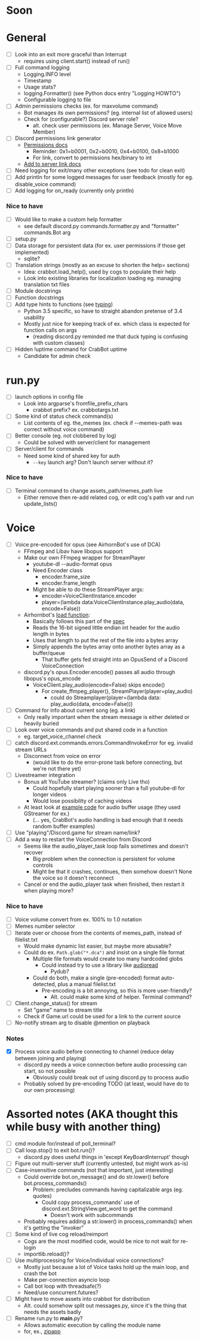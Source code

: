 # Soon


# General
- [ ] Look into an exit more graceful than Interrupt
    - requires using client.start() instead of run()
- [ ] Full command logging
    - Logging.INFO level
    - Timestamp
    - Usage stats?
    - logging.Formatter() (see Python docs entry "Logging HOWTO")
    - Configurable logging to file
- [ ] Admin permissions checks (ex. for maxvolume command)
    - Bot manages its own permissions? (eg. internal list of allowed users)
    - Check for (configurable?) Discord server role?
        - alt. check user permissions (ex. Manage Server, Voice Move Member)
- [ ] Discord permissions link generator
    - [Permissions docs](https://discordapp.com/developers/docs/topics/permissions)
        - Reminder: 0x1=b0001, 0x2=b0010, 0x4=b0100, 0x8=b1000
        - For link, convert to permissions hex/binary to int
    - [Add to server link docs](https://discordapp.com/developers/docs/topics/oauth2#adding-bots-to-guilds)
- [ ] Need logging for exit/many other exceptions (see todo for clean exit)
- [ ] Add println for some logged messages for user feedback (mostly for eg. disable_voice command)
- [ ] Add logging for on_ready (currently only println)

### Nice to have
- [ ] Would like to make a custom help formatter
    - see default discord.py commands.formatter.py and "formatter" commands.Bot arg
- [ ] setup.py
- [ ] Data storage for persistent data (for ex. user permissions if those get implemented)
    - sqlite?
- [ ] Translation strings (mostly as an excuse to shorten the help= sections)
    - Idea: crabbot.load_help(), used by cogs to populate their help
    - Look into existing libraries for localization loading eg. managing translation txt files
- [ ] Module docstrings
- [ ] Function docstrings
- [ ] Add type hints to functions (see [typing](https://docs.python.org/3/library/typing.html))
    - Python 3.5 specific, so have to straight abandon pretense of 3.4 usability
    - Mostly just nice for keeping track of ex. which class is expected for function calls on args
        - (reading discord.py reminded me that duck typing is confusing with custom classes)
- [ ] Hidden !uptime command for CrabBot uptime
    - Candidate for admin check


# run.py
- [ ] launch options in config file
    - Look into argparse's fromfile_prefix_chars
        - crabbot prefix? ex. crabbotargs.txt
- [ ] Some kind of status check command(s)
    - List contents of eg. the_memes (ex. check if --memes-path was correct without voice command)
- [ ] Better console (eg. not clobbered by log)
    - Could be solved with server/client for management
- [ ] Server/client for commands
    - Need some kind of shared key for auth
        - `--key` launch arg? Don't launch server without it?

### Nice to have
- [ ] Terminal command to change assets_path/memes_path live
    - Either remove then re-add related cog, or edit cog's path var and run update_lists()


# Voice
- [ ] Voice pre-encoded for opus (see AirhornBot's use of DCA)
    - FFmpeg and Libav have libopus support
    - Make our own FFmpeg wrapper for StreamPlayer
        - youtube-dl --audio-format opus
        - Need Encoder class
            - encoder.frame_size
            - encoder.frame_length
        - Might be able to do these StreamPlayer args:
            - encoder=VoiceClientInstance.encoder
            - player=(lambda data:VoiceClientInstance.play_audio(data, encode=False))
    - Airhornbot's [load function](https://github.com/hammerandchisel/airhornbot/blob/master/cmd/bot/bot.go#L233):
        - Basically follows this part of the [spec](https://github.com/bwmarrin/dca/wiki/DCA1-specification#audio-data)
        - Reads the 16-bit signed little endian int header for the audio length in bytes
        - Uses that length to put the rest of the file into a bytes array
        - Simply appends the bytes array onto another bytes array as a buffer/queue
            - That buffer gets fed straight into an OpusSend of a Discord VoiceConnection
    - discord.py's opus.Encoder.encode() passes all audio through libopus's opus_encode
        - VoiceClient.play_audio(encode=False) skips encode()
            - For create_ffmpeg_player(), StreamPlayer(player=play_audio)
                - could do Streamplayer(player=(lambda data: play_audio(data, encode=False)))
- [ ] Command for info about current song (eg. a link)
    - Only really important when the stream message is either deleted or heavily buried
- [ ] Look over voice commands and put shared code in a function
    - eg. target_voice_channel check
- [ ] catch discord.ext.commands.errors.CommandInvokeError for eg. invalid stream URLs
    - Disconnect from voice on error
        - (would like to do the error-prone task before connecting, but we're not there yet)
- [ ] Livestreamer integration
    - Bonus alt YouTube streamer? (claims only Live tho)
        - Could hopefully start playing sooner than a full youtube-dl for longer videos
        - Would lose possibility of caching videos
    - At least look at [example code](http://docs.livestreamer.io/api_guide.html#simple-player) for audio buffer usage (they used GStreamer for ex.)
        - (... yes, CrabBot's audio handling is bad enough that it needs random buffer examples)
- [ ] Use "playing"/Discord.game for stream name/link?
- [ ] Add a way to restart the VoiceConnection from Discord
    - Seems like the audio_player_task loop fails sometimes and doesn't recover
        - Big problem when the connection is persistent for volume controls
        - Might be that it crashes, continues, then somehow doesn't None the voice so it doesn't reconnect
    - Cancel or end the audio_player task when finished, then restart it when playing more?

### Nice to have
- [ ] Voice volume convert from ex. 100% to 1.0 notation
- [ ] Memes number selector
- [ ] Iterate over or choose from the contents of memes_path, instead of filelist.txt
    - Would make dynamic list easier, but maybe more abusable?
    - Could do ex. `Path.glob("*.dca")` and insist on a single file format
        - Multiple file formats would create too many hardcoded globs
            - Could instead try to use a library like [audioread](https://pypi.python.org/pypi/audioread)
                - Pydub?
        - Could do both, make a single (pre-encoded) format auto-detected, plus a manual filelist.txt
            - Pre-encoding is a bit annoying, so this is more user-friendly?
                - Alt. could make some kind of helper. Terminal command?
- [ ] Client.change_status() for stream
    - Set "game" name to stream title
    - Check if Game.url could be used for a link to the current source
- [ ] No-notify stream arg to disable @mention on playback

### Notes
- [x] Process voice audio before connecting to channel (reduce delay between joining and playing)
    - discord.py needs a voice connection before audio processing can start, so not possible
        - Obviously could break out of using discord.py to process audio
    - Probably solved by pre-encoding TODO (at least, would have do to our own processing)


# Assorted notes (AKA thought this while busy with another thing)
- [ ] cmd module for/instead of poll_terminal?
- [ ] Call loop.stop() to exit bot.run()?
    - discord.py does useful things in 'except KeyBoardInterrupt' though
- [ ] Figure out multi-server stuff (currently untested, but might work as-is)
- [ ] Case-insensitive commands (not that important, just interesting)
    - Could override bot.on_message() and do str.lower() before bot.process_commands()
        - Problem: precludes commands having capitalizable args (eg. quotes)
            - Could copy process_commands' use of discord.ext.StringView.get_word to get the command
                - Doesn't work with subcommands
    - Probably requires adding a str.lower() in process_commands() when it's getting the "invoker"
- [ ] Some kind of live cog reload/reimport
    - Cogs are the most modified code, would be nice to not wait for re-login
    - importlib.reload()?
- [ ] Use multiprocessing for Voice/individual voice connections?
    - Mostly just because a lot of Voice tasks hold up the main loop, and crash the bot
    - Make per-connection asyncio loop
    - Call bot loop with threadsafe(?)
    - Need/use concurrent.futures?
- [ ] Might have to move assets into crabbot for distribution
    - Alt. could somehow split out messages.py, since it's the thing that needs the assets badly
- [ ] Rename run.py to __main__.py?
    - Allows automatic execution by calling the module name
    - for, ex., [zipapp](https://docs.python.org/3/library/zipapp.html)
